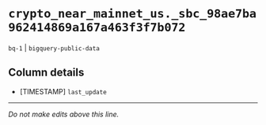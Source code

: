 # `crypto_near_mainnet_us._sbc_98ae7ba962414869a167a463f3f7b072`
`bq-1` | `bigquery-public-data`

## Column details
* [TIMESTAMP] `last_update`

-------------------------------------------------------------------------------
*Do not make edits above this line.*
